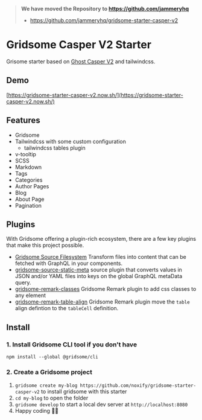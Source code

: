 > **We have moved the Repository to https://github.com/jammeryhq**
> * https://github.com/jammeryhq/gridsome-starter-casper-v2

# Gridsome Casper V2 Starter

Grisome starter based on [Ghost Casper V2](https://github.com/TryGhost/Casper/tree/2.4) and tailwindcss.

## Demo
[https://gridsome-starter-casper-v2.now.sh/](https://gridsome-starter-casper-v2.now.sh/)

## Features

* Gridsome
* Tailwindcss with some custom configuration
  * tailwindcss tables plugin
* v-tooltip
* SCSS
* Markdown
* Tags
* Categories
* Author Pages
* Blog
* About Page
* Pagination

## Plugins

With Gridsome offering a plugin-rich ecosystem, there are a few key plugins that make this project possible. 

- [Gridsome Source Filesystem](https://gridsome.org/plugins/@gridsome/source-filesystem) Transform files into content that can be fetched with GraphQL in your components.
- [gridsome-source-static-meta](https://gridsome.org/plugins/gridsome-source-static-meta) source plugin that converts values in JSON and/or YAML files into keys on the global GraphQL metaData query.
- [gridsome-remark-classes](https://gridsome.org/plugins/@noxify/gridsome-remark-classes) Gridsome Remark plugin to add css classes to any element
- [gridsome-remark-table-align](https://gridsome.org/plugins/@noxify/gridsome-remark-table-align) Gridsome Remark plugin move the `table` align defintion to the `tableCell` definition.



## Install

### 1. Install Gridsome CLI tool if you don't have

`npm install --global @gridsome/cli`

### 2. Create a Gridsome project

1. `gridsome create my-blog https://github.com/noxify/gridsome-starter-casper-v2` to install gridsome with this starter
2. `cd my-blog` to open the folder
3. `gridsome develop` to start a local dev server at `http://localhost:8080`
4. Happy coding 🎉🙌
